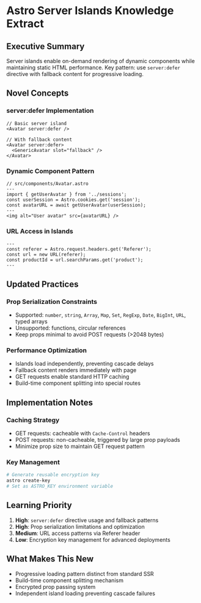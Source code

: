 # Astro Server Islands Knowledge Extract

## Executive Summary
Server islands enable on-demand rendering of dynamic components while maintaining static HTML performance. Key pattern: use `server:defer` directive with fallback content for progressive loading.

## Novel Concepts

### server:defer Implementation
```astro
// Basic server island
<Avatar server:defer />

// With fallback content
<Avatar server:defer>
  <GenericAvatar slot="fallback" />
</Avatar>
```

### Dynamic Component Pattern
```astro
// src/components/Avatar.astro
---
import { getUserAvatar } from '../sessions';
const userSession = Astro.cookies.get('session');
const avatarURL = await getUserAvatar(userSession);
---
<img alt="User avatar" src={avatarURL} />
```

### URL Access in Islands
```astro
---
const referer = Astro.request.headers.get('Referer');
const url = new URL(referer);
const productId = url.searchParams.get('product');
---
```

## Updated Practices

### Prop Serialization Constraints
- Supported: `number`, `string`, `Array`, `Map`, `Set`, `RegExp`, `Date`, `BigInt`, `URL`, typed arrays
- Unsupported: functions, circular references
- Keep props minimal to avoid POST requests (>2048 bytes)

### Performance Optimization
- Islands load independently, preventing cascade delays
- Fallback content renders immediately with page
- GET requests enable standard HTTP caching
- Build-time component splitting into special routes

## Implementation Notes

### Caching Strategy
- GET requests: cacheable with `Cache-Control` headers
- POST requests: non-cacheable, triggered by large prop payloads
- Minimize prop size to maintain GET request pattern

### Key Management
```bash
# Generate reusable encryption key
astro create-key
# Set as ASTRO_KEY environment variable
```

## Learning Priority

1. **High**: `server:defer` directive usage and fallback patterns
2. **High**: Prop serialization limitations and optimization
3. **Medium**: URL access patterns via Referer header
4. **Low**: Encryption key management for advanced deployments

## What Makes This New
- Progressive loading pattern distinct from standard SSR
- Build-time component splitting mechanism
- Encrypted prop passing system
- Independent island loading preventing cascade failures